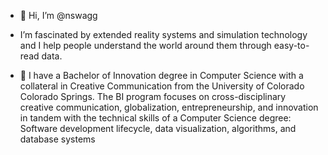 - 👋 Hi, I’m @nswagg

- I’m fascinated by extended reality systems and simulation technology and I help people understand the world around them through easy-to-read data. 
     
- 🌱 I have a Bachelor of Innovation degree in Computer Science with a collateral in Creative Communication from the University of Colorado Colorado Springs. The BI program focuses on cross-disciplinary creative communication, globalization, entrepreneurship, and innovation in tandem with the technical skills of a Computer Science degree: Software development lifecycle, data visualization, algorithms, and database systems
 
